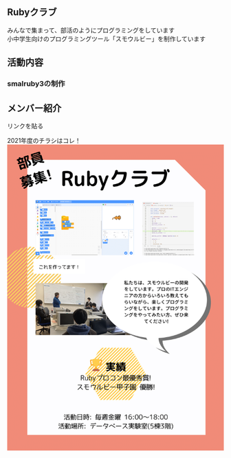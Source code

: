 ## Rubyクラブ

みんなで集まって、部活のようにプログラミングをしています  
小中学生向けのプログラミングツール「スモウルビー」を制作しています  

## 活動内容

### smalruby3の制作
  
## メンバー紹介
リンクを貼る

2021年度のチラシはコレ！  
![チラシ](./RubyClub-flyer-2021-1.png)
